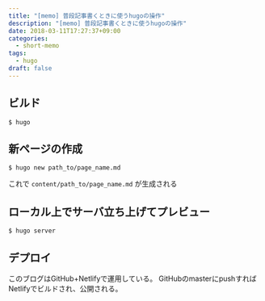 ```yaml
---
title: "[memo] 普段記事書くときに使うhugoの操作"
description: "[memo] 普段記事書くときに使うhugoの操作"
date: 2018-03-11T17:27:37+09:00
categories:
  - short-memo
tags:
  - hugo
draft: false
---
```


## ビルド

```
$ hugo
```

## 新ページの作成

```
$ hugo new path_to/page_name.md
```

これで `content/path_to/page_name.md` が生成される

## ローカル上でサーバ立ち上げてプレビュー

```
$ hugo server
```

## デプロイ

このブログはGitHub+Netlifyで運用している。
GitHubのmasterにpushすればNetlifyでビルドされ、公開される。

